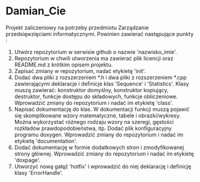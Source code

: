 # Damian_Cie
Projekt zaliczeniowy na potrzeby przedmiotu Zarządzanie przedsięwzięciami informatycznymi. Powinien zawierać następujące punkty :  
1. Utwórz repozytorium w serwisie github o nazwie 'nazwisko_imie'.
2. Repozytorium w chwili utworzenia ma zawierać plik licencji oraz
README.md z krótkim opisem projektu.
3. Zapisać zmiany w repozytorium, nadać etykietę 'init'.
4. Dodać dwa pliki z rozszerzeniem *.h i dwa pliki z rozszerzeniem
*.cpp zawierającymi deklaracje i definicje klas 'Sequence'
i 'Statistics'. Klasy muszą zawierać: konstruktor domyślny, konstruktor
kopiujący, destruktor, funkcje dostępu do składowych, funkcje
obliczeniowe. Wprowadzić zmiany do repozytorium i nadać im etykietę
'class'.
5. Napisać dokumentację do klas. W dokumentacji funkcji muszą pojawić
się skomplikowane wzory matematyczne, tabele
i obrazki/wykresy. Można wykorzystać różnego rodzaju wzory na szeregi,
gęstości rozkładów prawdopodobieństwa, itp. Dodać plik konfiguracyjny
programu doxygen. Wprowadzić zmiany do repozytorium i nadać im etykietę
'documentation'.
6. Dodać dokumentację w formie dodatkowych stron i zmodyfikowanej
strony głównej. Wprowadzić zmiany do repozytorium i nadać im etykietę
'doxpage'.
7. Utworzyć nową gałąź 'hotfix' i wprowadzić do niej deklarację
i definicję klasy 'ErrorHandle'.

